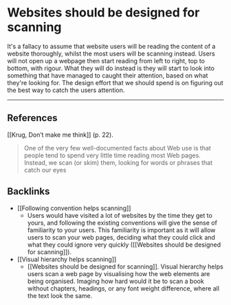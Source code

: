 # Websites should be designed for scanning
It's a fallacy to assume that website users will be reading the content of a website thoroughly, whilst the most users will be scanning instead. Users will not open up a webpage then start reading from left to right, top to bottom, with rigour. What they will do instead is they will start to look into something that have managed to caught their attention, based on what they're looking for. The design effort that we should spend is on figuring out the best way to catch the users attention.

---
## References
[[Krug, Don’t make me think]] (p. 22).
> One of the very few well-documented facts about Web use is that people tend to spend very little time reading most Web pages. Instead, we scan (or skim) them, looking for words or phrases that catch our eyes

## Backlinks
* [[Following convention helps scanning]]
	* Users would have visited a lot of websites by the time they get to yours, and following the existing conventions will give the sense of familiarity to your users. This familiarity is important as it will allow users to scan your web pages, deciding what they could click and what they could ignore very quickly ([[Websites should be designed for scanning]]).
* [[Visual hierarchy helps scanning]]
	* [[Websites should be designed for scanning]]. Visual hierarchy helps users scan a web page by visualising how the web elements are being organised. Imaging how hard would it be to scan a book without chapters, headings, or any font weight difference, where all the text look the same.

<!-- #evergreen -->

<!-- {BearID:4F1F00C5-92C1-4947-9EC6-2BA37C4787A7-17299-000103E99A7FB8E4} -->
